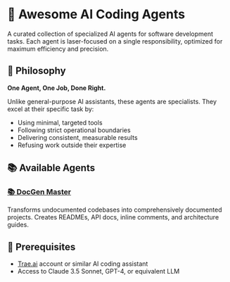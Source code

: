# 🤖 Awesome AI Coding Agents

A curated collection of specialized AI agents for software development tasks. Each agent is laser-focused on a single responsibility, optimized for maximum efficiency and precision.

## 🎯 Philosophy

**One Agent, One Job, Done Right.**

Unlike general-purpose AI assistants, these agents are specialists. They excel at their specific task by:
- Using minimal, targeted tools
- Following strict operational boundaries  
- Delivering consistent, measurable results
- Refusing work outside their expertise

## 📚 Available Agents

### [📚 DocGen Master](./agents/docgen-master.md)
Transforms undocumented codebases into comprehensively documented projects. Creates READMEs, API docs, inline comments, and architecture guides.

## 🚀 Prerequisites
- [Trae.ai](https://trae.ai) account or similar AI coding assistant
- Access to Claude 3.5 Sonnet, GPT-4, or equivalent LLM